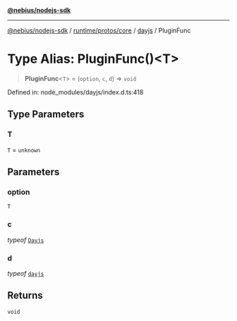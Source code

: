 [**@nebius/nodejs-sdk**](../../../../../README.md)

---

[@nebius/nodejs-sdk](../../../../../README.md) / [runtime/protos/core](../../README.md) / [dayjs](../README.md) / PluginFunc

# Type Alias: PluginFunc()\<T\>

> **PluginFunc**\<`T`\> = (`option`, `c`, `d`) => `void`

Defined in: node_modules/dayjs/index.d.ts:418

## Type Parameters

### T

`T` = `unknown`

## Parameters

### option

`T`

### c

_typeof_ [`Dayjs`](../classes/Dayjs.md)

### d

_typeof_ [`dayjs`](../../functions/dayjs.md)

## Returns

`void`
